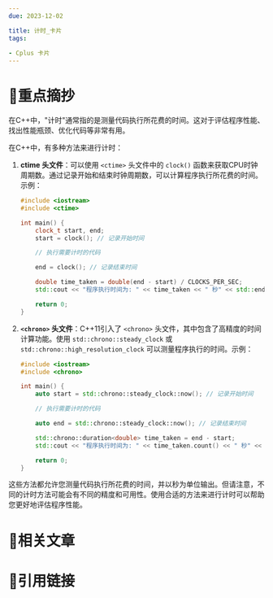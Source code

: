 ```yaml
---
due: 2023-12-02 

title: 计时_卡片
tags:
 
- Cplus 卡片
---
```

# 🍎重点摘抄
在C++中，"计时"通常指的是测量代码执行所花费的时间。这对于评估程序性能、找出性能瓶颈、优化代码等非常有用。

在C++中，有多种方法来进行计时：

1. **ctime 头文件**：可以使用 `<ctime>` 头文件中的 `clock()` 函数来获取CPU时钟周期数。通过记录开始和结束时钟周期数，可以计算程序执行所花费的时间。示例：

   ```cpp
   #include <iostream>
   #include <ctime>

   int main() {
       clock_t start, end;
       start = clock(); // 记录开始时间

       // 执行需要计时的代码

       end = clock(); // 记录结束时间

       double time_taken = double(end - start) / CLOCKS_PER_SEC;
       std::cout << "程序执行时间为: " << time_taken << " 秒" << std::endl;

       return 0;
   }
   ```

2. **`<chrono>` 头文件**：C++11引入了 `<chrono>` 头文件，其中包含了高精度的时间计算功能。使用 `std::chrono::steady_clock` 或 `std::chrono::high_resolution_clock` 可以测量程序执行的时间。示例：

   ```cpp
   #include <iostream>
   #include <chrono>

   int main() {
       auto start = std::chrono::steady_clock::now(); // 记录开始时间

       // 执行需要计时的代码

       auto end = std::chrono::steady_clock::now(); // 记录结束时间

       std::chrono::duration<double> time_taken = end - start;
       std::cout << "程序执行时间为: " << time_taken.count() << " 秒" << std::endl;

       return 0;
   }
   ```

这些方法都允许您测量代码执行所花费的时间，并以秒为单位输出。但请注意，不同的计时方法可能会有不同的精度和可用性。使用合适的方法来进行计时可以帮助您更好地评估程序性能。




# 📒相关文章




# 🍏引用链接

